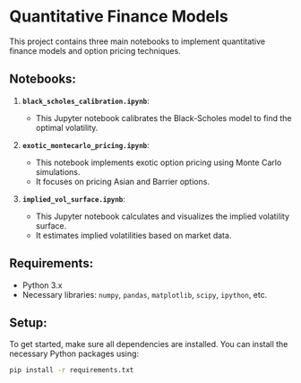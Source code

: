 # Quantitative Finance Models

This project contains three main notebooks to implement quantitative finance models and option pricing techniques.

## Notebooks:

1. **`black_scholes_calibration.ipynb`**:
   - This Jupyter notebook calibrates the Black-Scholes model to find the optimal volatility.

2. **`exotic_montecarlo_pricing.ipynb`**:
   - This notebook implements exotic option pricing using Monte Carlo simulations.
   - It focuses on pricing Asian and Barrier options.

3. **`implied_vol_surface.ipynb`**:
   - This Jupyter notebook calculates and visualizes the implied volatility surface.
   - It estimates implied volatilities based on market data.

## Requirements:
- Python 3.x
- Necessary libraries: `numpy`, `pandas`, `matplotlib`, `scipy`, `ipython`, etc.

## Setup:
To get started, make sure all dependencies are installed. You can install the necessary Python packages using:

```bash
pip install -r requirements.txt
